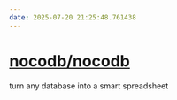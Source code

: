 ```yaml
---
date: 2025-07-20 21:25:48.761438
---
```


# [nocodb/nocodb](https://github.com/nocodb/nocodb)

turn any database into a smart spreadsheet
